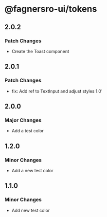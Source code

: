 # @fagnersro-ui/tokens

## 2.0.2

### Patch Changes

- Create the Toast component

## 2.0.1

### Patch Changes

- fix: Add ref to TextInput and adjust styles 1.0'

## 2.0.0

### Major Changes

- Add a test color

## 1.2.0

### Minor Changes

- Add a new test color

## 1.1.0

### Minor Changes

- Add new test color
